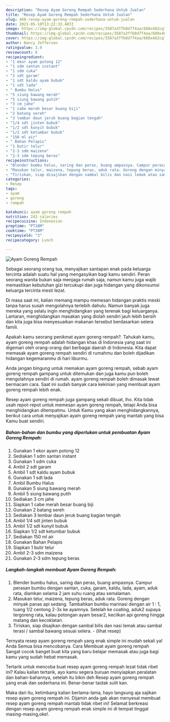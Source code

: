 ```yaml
---
description: "Resep Ayam Goreng Rempah Sederhana Untuk Jualan"
title: "Resep Ayam Goreng Rempah Sederhana Untuk Jualan"
slug: 468-resep-ayam-goreng-rempah-sederhana-untuk-jualan
date: 2021-05-10T13:22:33.487Z
image: https://img-global.cpcdn.com/recipes/3587a3ffb8d7f4aa/680x482cq70/ayam-goreng-rempah-foto-resep-utama.jpg
thumbnail: https://img-global.cpcdn.com/recipes/3587a3ffb8d7f4aa/680x482cq70/ayam-goreng-rempah-foto-resep-utama.jpg
cover: https://img-global.cpcdn.com/recipes/3587a3ffb8d7f4aa/680x482cq70/ayam-goreng-rempah-foto-resep-utama.jpg
author: Nancy Jefferson
ratingvalue: 3.9
reviewcount: 8
recipeingredient:
- "1 ekor ayam potong 12"
- "1 sdm santan instant"
- "1 sdm cuka"
- "2 sdt garam"
- "1 sdt kaldu ayam bubuk"
- "1 sdt lada"
- " Bumbu Halus"
- "5 siung bawang merah"
- "5 siung bawang putih"
- "3 cm jahe"
- "1 cabe merah besar buang biji"
- "2 batang sereh"
- "3 lembar daun jeruk buang bagian tengah"
- "1/4 sdt jinten bubuk"
- "1/2 sdt kunyit bubuk"
- "1/2 sdt ketumbar bubuk"
- "150 ml air"
- " Bahan Pelapis"
- "1 butir telur"
- "2-3 sdm maizena"
- "2-3 sdm tepung beras"
recipeinstructions:
- "Blender bumbu halus, saring dan peras, buang ampasnya. Campur perasan bumbu dengan santan, cuka, garam, kaldu, lada, ayam, aduk rata, diamkan selama 2 jam suhu ruang atau semalaman."
- "Masukan telur, maizena, tepung beras, aduk rata. Goreng dengan minyak panas api sedang. Tambahkan bumbu marinasi dengan air 1 : 1, tuang 1/2 centong 2-3x ke ayamnya. Setelah ke coating, aduk2 supaya tergoreng rata, kalau potongan ayam besar2, kecilkan api goreng hingga matang dan kecoklatan."
- "Tiriskan, siap disajikan dengan sambal bilis dan nasi lemak atau sambal terasi / sambal bawang sesuai selera.           (lihat resep)"
categories:
- Resep
tags:
- ayam
- goreng
- rempah

katakunci: ayam goreng rempah 
nutrition: 243 calories
recipecuisine: Indonesian
preptime: "PT18M"
cooktime: "PT38M"
recipeyield: "3"
recipecategory: Lunch

---
```



![Ayam Goreng Rempah](https://img-global.cpcdn.com/recipes/3587a3ffb8d7f4aa/680x482cq70/ayam-goreng-rempah-foto-resep-utama.jpg)

Sebagai seorang orang tua, menyajikan santapan enak pada keluarga tercinta adalah suatu hal yang mengasyikan bagi kamu sendiri. Peran seorang  wanita bukan saja menjaga rumah saja, namun kamu juga wajib memastikan kebutuhan gizi tercukupi dan juga hidangan yang dikonsumsi keluarga tercinta mesti lezat.

Di masa  saat ini, kalian memang mampu memesan hidangan praktis meski tanpa harus susah mengolahnya terlebih dahulu. Namun banyak juga mereka yang selalu ingin menghidangkan yang terenak bagi keluarganya. Lantaran, menghidangkan masakan yang diolah sendiri jauh lebih bersih dan kita juga bisa menyesuaikan makanan tersebut berdasarkan selera famili. 



Apakah kamu seorang penikmat ayam goreng rempah?. Tahukah kamu, ayam goreng rempah adalah hidangan khas di Indonesia yang saat ini digemari oleh orang-orang dari berbagai daerah di Indonesia. Kita dapat memasak ayam goreng rempah sendiri di rumahmu dan boleh dijadikan hidangan kegemaranmu di hari liburmu.

Anda jangan bingung untuk memakan ayam goreng rempah, sebab ayam goreng rempah gampang untuk ditemukan dan juga kamu pun boleh mengolahnya sendiri di rumah. ayam goreng rempah boleh dimasak lewat bermacam cara. Saat ini sudah banyak cara kekinian yang membuat ayam goreng rempah lebih enak.

Resep ayam goreng rempah juga gampang sekali dibuat, lho. Kita tidak usah repot-repot untuk memesan ayam goreng rempah, tetapi Anda bisa menghidangkan ditempatmu. Untuk Kamu yang akan menghidangkannya, berikut cara untuk menyajikan ayam goreng rempah yang mantab yang bisa Kamu buat sendiri.

<!--inarticleads1-->

##### Bahan-bahan dan bumbu yang diperlukan untuk pembuatan Ayam Goreng Rempah:

1. Gunakan 1 ekor ayam potong 12
1. Sediakan 1 sdm santan instant
1. Gunakan 1 sdm cuka
1. Ambil 2 sdt garam
1. Ambil 1 sdt kaldu ayam bubuk
1. Gunakan 1 sdt lada
1. Ambil  Bumbu Halus
1. Gunakan 5 siung bawang merah
1. Ambil 5 siung bawang putih
1. Sediakan 3 cm jahe
1. Siapkan 1 cabe merah besar buang biji
1. Gunakan 2 batang sereh
1. Sediakan 3 lembar daun jeruk buang bagian tengah
1. Ambil 1/4 sdt jinten bubuk
1. Ambil 1/2 sdt kunyit bubuk
1. Siapkan 1/2 sdt ketumbar bubuk
1. Sediakan 150 ml air
1. Gunakan  Bahan Pelapis
1. Siapkan 1 butir telur
1. Ambil 2-3 sdm maizena
1. Gunakan 2-3 sdm tepung beras




<!--inarticleads2-->

##### Langkah-langkah membuat Ayam Goreng Rempah:

1. Blender bumbu halus, saring dan peras, buang ampasnya. Campur perasan bumbu dengan santan, cuka, garam, kaldu, lada, ayam, aduk rata, diamkan selama 2 jam suhu ruang atau semalaman.
1. Masukan telur, maizena, tepung beras, aduk rata. Goreng dengan minyak panas api sedang. Tambahkan bumbu marinasi dengan air 1 : 1, tuang 1/2 centong 2-3x ke ayamnya. Setelah ke coating, aduk2 supaya tergoreng rata, kalau potongan ayam besar2, kecilkan api goreng hingga matang dan kecoklatan.
1. Tiriskan, siap disajikan dengan sambal bilis dan nasi lemak atau sambal terasi / sambal bawang sesuai selera. -           (lihat resep)




Ternyata resep ayam goreng rempah yang enak simple ini mudah sekali ya! Anda Semua bisa mencobanya. Cara Membuat ayam goreng rempah Sangat cocok banget buat kita yang baru belajar memasak atau juga bagi kamu yang sudah hebat memasak.

Tertarik untuk mencoba buat resep ayam goreng rempah lezat tidak ribet ini? Kalau kalian tertarik, ayo kamu segera buruan menyiapkan peralatan dan bahan-bahannya, setelah itu bikin deh Resep ayam goreng rempah yang enak dan sederhana ini. Benar-benar taidak sulit kan. 

Maka dari itu, ketimbang kalian berlama-lama, hayo langsung aja sajikan resep ayam goreng rempah ini. Dijamin anda gak akan menyesal membuat resep ayam goreng rempah mantab tidak ribet ini! Selamat berkreasi dengan resep ayam goreng rempah enak simple ini di tempat tinggal masing-masing,oke!.

